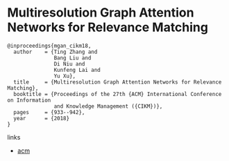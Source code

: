 # Multiresolution Graph Attention Networks for Relevance Matching

```
@inproceedings{mgan_cikm18,
  author    = {Ting Zhang and
               Bang Liu and
               Di Niu and
               Kunfeng Lai and
               Yu Xu},
  title     = {Multiresolution Graph Attention Networks for Relevance Matching},
  booktitle = {Proceedings of the 27th {ACM} International Conference on Information
               and Knowledge Management ({CIKM})},
  pages     = {933--942},
  year      = {2018}
}
```

links
- [acm](https://dl.acm.org/citation.cfm?id=3271806)
